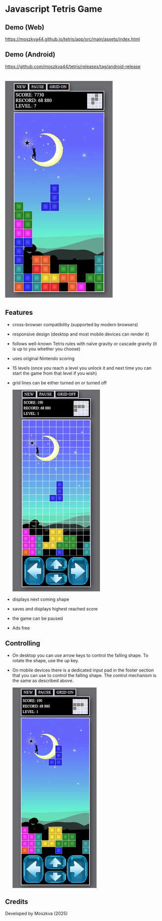 # Javascript Tetris Game

## Demo (Web)

https://moszkva44.github.io/tetris/app/src/main/assets/index.html



## Demo (Android)

https://github.com/moszkva44/tetris/releases/tag/android-release

# ![desktop](docs/desktop.png) 

## Features

* cross-browser compatibility (supported by modern browsers)

* responsive design (desktop and most mobile devices can render it)

* follows well-known Tetris rules with naïve gravity or cascade gravity (it is up to you whether you choose)

* uses original Nintendo scoring

* 15 levels (once you reach a level you unlock it and next time you can start the game from that level if you wish)

* grid lines can be either turned on or turned off

  ![grid_mode](docs/grid_mode.png)

* displays next coming shape

* saves and displays highest reached score

* the game can be paused

* Ads free

  

## Controlling

* On desktop you can use arrow keys to control the falling shape. To rotate the shape, use the up key.

* On mobile devices there is a dedicated input pad in the footer section that you can use to control the falling shape. The control mechanism is the same as described above.

  ![mobile](docs/mobile.png)

## Credits

Developed by Moszkva (2025)






